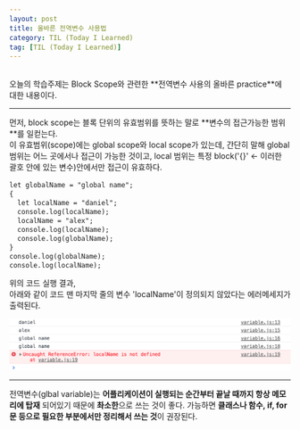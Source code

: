 ```yaml
---
layout: post
title: 올바른 전역변수 사용법
category: TIL (Today I Learned)
tag: [TIL (Today I Learned)]
---
```


<br>
오늘의 학습주제는 Block Scope와 관련한 **전역변수 사용의 올바른 practice**에 대한 내용이다.
<hr/>
먼저, block scope는 블록 단위의 유효범위를 뜻하는 말로 **변수의 접근가능한 범위**를 일컫는다.
<br>
이 유효범위(scope)에는 global scope와 local scope가 있는데, 간단히 말해 global 범위는 어느 곳에서나
접근이 가능한 것이고, local 범위는 특정 block('{}' <- 이러한 괄호 안에 있는 변수)안에서만 접근이 유효하다.

```
let globalName = "global name";
{
  let localName = "daniel";
  console.log(localName);
  localName = "alex";
  console.log(localName);
  console.log(globalName);
}
console.log(globalName);
console.log(localName);
```

위의 코드 실행 결과,<br>
아래와 같이 코드 맨 마지막 줄의 변수 'localName'이 정의되지 않았다는 에러메세지가 출력된다.
<br>

![](/public/img/global.png)

<hr/>

전역변수(glbal variable)는 **어플리케이션이 실행되는 순간부터 끝날 때까지 항상 메모리에 탑재** 되어있기 때문에
**촤소한**으로 쓰는 것이 좋다. 가능하면 **클래스나 함수, if, for문 등으로 필요한 부분에서만 정리해서 쓰는 것**이 권장된다.

